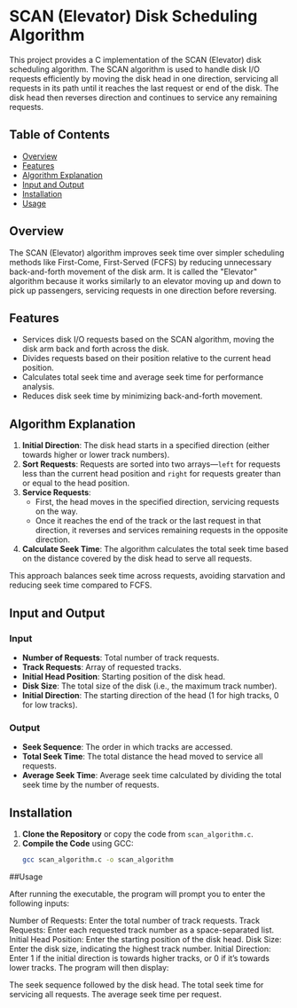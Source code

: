# SCAN (Elevator) Disk Scheduling Algorithm

This project provides a C implementation of the SCAN (Elevator) disk scheduling algorithm. The SCAN algorithm is used to handle disk I/O requests efficiently by moving the disk head in one direction, servicing all requests in its path until it reaches the last request or end of the disk. The disk head then reverses direction and continues to service any remaining requests.

## Table of Contents
- [Overview](#overview)
- [Features](#features)
- [Algorithm Explanation](#algorithm-explanation)
- [Input and Output](#input-and-output)
- [Installation](#installation)
- [Usage](#usage)

## Overview
The SCAN (Elevator) algorithm improves seek time over simpler scheduling methods like First-Come, First-Served (FCFS) by reducing unnecessary back-and-forth movement of the disk arm. It is called the "Elevator" algorithm because it works similarly to an elevator moving up and down to pick up passengers, servicing requests in one direction before reversing.

## Features
- Services disk I/O requests based on the SCAN algorithm, moving the disk arm back and forth across the disk.
- Divides requests based on their position relative to the current head position.
- Calculates total seek time and average seek time for performance analysis.
- Reduces disk seek time by minimizing back-and-forth movement.

## Algorithm Explanation
1. **Initial Direction**: The disk head starts in a specified direction (either towards higher or lower track numbers).
2. **Sort Requests**: Requests are sorted into two arrays—`left` for requests less than the current head position and `right` for requests greater than or equal to the head position.
3. **Service Requests**:
   - First, the head moves in the specified direction, servicing requests on the way.
   - Once it reaches the end of the track or the last request in that direction, it reverses and services remaining requests in the opposite direction.
4. **Calculate Seek Time**: The algorithm calculates the total seek time based on the distance covered by the disk head to serve all requests.

This approach balances seek time across requests, avoiding starvation and reducing seek time compared to FCFS.

## Input and Output

### Input
- **Number of Requests**: Total number of track requests.
- **Track Requests**: Array of requested tracks.
- **Initial Head Position**: Starting position of the disk head.
- **Disk Size**: The total size of the disk (i.e., the maximum track number).
- **Initial Direction**: The starting direction of the head (1 for high tracks, 0 for low tracks).

### Output
- **Seek Sequence**: The order in which tracks are accessed.
- **Total Seek Time**: The total distance the head moved to service all requests.
- **Average Seek Time**: Average seek time calculated by dividing the total seek time by the number of requests.

## Installation

1. **Clone the Repository** or copy the code from `scan_algorithm.c`.
2. **Compile the Code** using GCC:
   ```bash
   gcc scan_algorithm.c -o scan_algorithm

##Usage

After running the executable, the program will prompt you to enter the following inputs:

Number of Requests: Enter the total number of track requests.
Track Requests: Enter each requested track number as a space-separated list.
Initial Head Position: Enter the starting position of the disk head.
Disk Size: Enter the disk size, indicating the highest track number.
Initial Direction: Enter 1 if the initial direction is towards higher tracks, or 0 if it’s towards lower tracks.
The program will then display:

The seek sequence followed by the disk head.
The total seek time for servicing all requests.
The average seek time per request.

